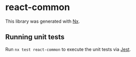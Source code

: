 # react-common

This library was generated with [Nx](https://nx.dev).

## Running unit tests

Run `nx test react-common` to execute the unit tests via [Jest](https://jestjs.io).
